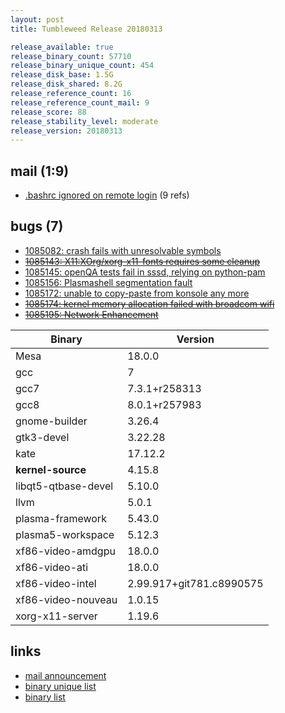 ```yaml
---
layout: post
title: Tumbleweed Release 20180313

release_available: true
release_binary_count: 57710
release_binary_unique_count: 454
release_disk_base: 1.5G
release_disk_shared: 8.2G
release_reference_count: 16
release_reference_count_mail: 9
release_score: 88
release_stability_level: moderate
release_version: 20180313
---
```


## mail (1:9)

- [.bashrc ignored on remote login](https://lists.opensuse.org/opensuse-factory/2018-03/msg00473.html) (9 refs)

## bugs (7)

<!--more-->

- [1085082: crash fails with unresolvable symbols](https://bugzilla.opensuse.org/show_bug.cgi?id=1085082)
- ~~[1085143: X11:XOrg/xorg-x11-fonts requires some cleanup](https://bugzilla.opensuse.org/show_bug.cgi?id=1085143)~~
- [1085145: openQA tests fail in sssd, relying on python-pam](https://bugzilla.opensuse.org/show_bug.cgi?id=1085145)
- [1085156: Plasmashell segmentation fault](https://bugzilla.opensuse.org/show_bug.cgi?id=1085156)
- [1085172: unable to copy-paste from konsole any more](https://bugzilla.opensuse.org/show_bug.cgi?id=1085172)
- ~~[1085174: kernel memory allocation failed with broadcom wifi](https://bugzilla.opensuse.org/show_bug.cgi?id=1085174)~~
- ~~[1085195: Network Enhancement](https://bugzilla.opensuse.org/show_bug.cgi?id=1085195)~~

Binary | Version
--- | ---
Mesa | 18.0.0
gcc | 7
gcc7 | 7.3.1+r258313
gcc8 | 8.0.1+r257983
gnome-builder | 3.26.4
gtk3-devel | 3.22.28
kate | 17.12.2
**kernel-source** | 4.15.8
libqt5-qtbase-devel | 5.10.0
llvm | 5.0.1
plasma-framework | 5.43.0
plasma5-workspace | 5.12.3
xf86-video-amdgpu | 18.0.0
xf86-video-ati | 18.0.0
xf86-video-intel | 2.99.917+git781.c8990575
xf86-video-nouveau | 1.0.15
xorg-x11-server | 1.19.6

## links

- [mail announcement](https://lists.opensuse.org/opensuse-factory/2018-03/msg00368.html)
- [binary unique list](http://download.tumbleweed.boombatower.com/20180313/rpm.unique.list)
- [binary list](http://download.tumbleweed.boombatower.com/20180313/rpm.list)

